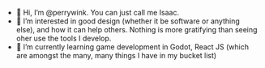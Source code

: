 - 👋 Hi, I’m @perrywink. You can just call me Isaac. 
- 👀 I’m interested in good design (whether it be software or anything else), and how it can help others. Nothing is more gratifying than seeing oher use the tools I develop.
- 🌱 I’m currently learning game development in Godot, React JS (which are amongst the many, many things I have in my bucket list)
